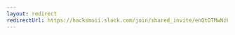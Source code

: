 ```yaml
---
layout: redirect
redirectUrl: https://hacksmuii.slack.com/join/shared_invite/enQtOTMwNzE5OTQwNzU3LTQxODMyZGJkZjQ0ZWQ4NDA4ZWRlZDI5MDJkYTYzZGU4ODI1ZDJmMDdkYjNiYjZmZjliZDBjZjJhNzNhYTg2NDQ
---
```

